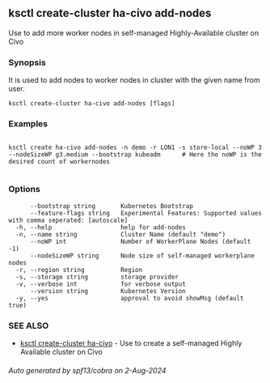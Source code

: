 ## ksctl create-cluster ha-civo add-nodes

Use to add more worker nodes in self-managed Highly-Available cluster on Civo

### Synopsis

It is used to add nodes to worker nodes in cluster with the given name from user.

```
ksctl create-cluster ha-civo add-nodes [flags]
```

### Examples

```

ksctl create ha-civo add-nodes -n demo -r LON1 -s store-local --noWP 3 --nodeSizeWP g3.medium --bootstrap kubeadm      # Here the noWP is the desired count of workernodes
	
```

### Options

```
      --bootstrap string       Kubernetes Bootstrap
      --feature-flags string   Experimental Features: Supported values with comma seperated: [autoscale]
  -h, --help                   help for add-nodes
  -n, --name string            Cluster Name (default "demo")
      --noWP int               Number of WorkerPlane Nodes (default -1)
      --nodeSizeWP string      Node size of self-managed workerplane nodes
  -r, --region string          Region
  -s, --storage string         storage provider
  -v, --verbose int            for verbose output
      --version string         Kubernetes Version
  -y, --yes                    approval to avoid showMsg (default true)
```

### SEE ALSO

* [ksctl create-cluster ha-civo](ksctl_create-cluster_ha-civo.md)	 - Use to create a self-managed Highly Available cluster on Civo

###### Auto generated by spf13/cobra on 2-Aug-2024
